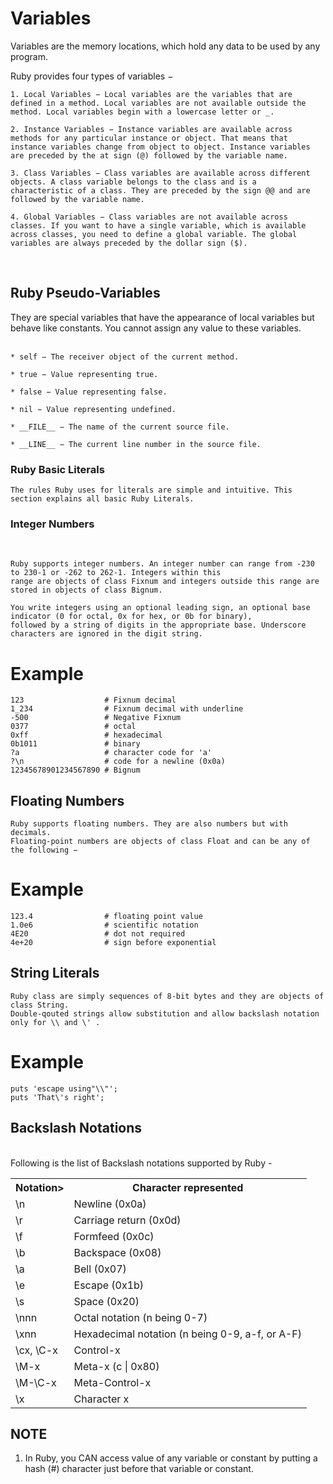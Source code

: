# Variables 

Variables are the memory locations, which hold any data to be used by any program.

Ruby provides four types of variables −

    1. Local Variables − Local variables are the variables that are
    defined in a method. Local variables are not available outside the 
    method. Local variables begin with a lowercase letter or _.

    2. Instance Variables − Instance variables are available across 
    methods for any particular instance or object. That means that 
    instance variables change from object to object. Instance variables 
    are preceded by the at sign (@) followed by the variable name.

    3. Class Variables − Class variables are available across different 
    objects. A class variable belongs to the class and is a 
    characteristic of a class. They are preceded by the sign @@ and are 
    followed by the variable name.

    4. Global Variables − Class variables are not available across 
    classes. If you want to have a single variable, which is available 
    across classes, you need to define a global variable. The global 
    variables are always preceded by the dollar sign ($).
<br>

<h2>Ruby Pseudo-Variables</h2>
They are special variables that have the appearance of local variables but behave like constants. You cannot assign any value to these variables.
<br>
<br>

    * self − The receiver object of the current method.

    * true − Value representing true.

    * false − Value representing false.

    * nil − Value representing undefined.

    * __FILE__ − The name of the current source file.

    * __LINE__ − The current line number in the source file.

<h3>Ruby Basic Literals</h3>


    The rules Ruby uses for literals are simple and intuitive. This section explains all basic Ruby Literals.

<h3>Integer Numbers</h3>
<br>

    Ruby supports integer numbers. An integer number can range from -230 to 230-1 or -262 to 262-1. Integers within this 
    range are objects of class Fixnum and integers outside this range are stored in objects of class Bignum.

    You write integers using an optional leading sign, an optional base indicator (0 for octal, 0x for hex, or 0b for binary), 
    followed by a string of digits in the appropriate base. Underscore characters are ignored in the digit string.

# Example

    123                  # Fixnum decimal
    1_234                # Fixnum decimal with underline
    -500                 # Negative Fixnum
    0377                 # octal
    0xff                 # hexadecimal
    0b1011               # binary
    ?a                   # character code for 'a'
    ?\n                  # code for a newline (0x0a)
    12345678901234567890 # Bignum

<h2>Floating Numbers</h2>

    Ruby supports floating numbers. They are also numbers but with decimals. 
    Floating-point numbers are objects of class Float and can be any of the following −

# Example
    
    123.4                # floating point value
    1.0e6                # scientific notation
    4E20                 # dot not required
    4e+20                # sign before exponential

<h2>String Literals</h2>

    Ruby class are simply sequences of 8-bit bytes and they are objects of class String. 
    Double-qouted strings allow substitution and allow backslash notation only for \\ and \' .

# Example
    puts 'escape using"\\"';
    puts 'That\'s right';

<h2>Backslash Notations</h2>
<br>
Following is the list of Backslash notations supported by Ruby -

<table>
<th>Notation></th>
<th>Character represented</th>
<tr>
<td>\n</td> 	<td>Newline (0x0a)</td></tr>
<tr><td>\r</td> 	<td>Carriage return (0x0d)</td><tr>
<td>\f</td> 	<td>Formfeed (0x0c)</td></tr><tr>
<td>\b </td>	<td>Backspace (0x08)</td></tr>
<td>\a </td>	<td>Bell (0x07)</td></tr><tr>
<td>\e</td> 	<td>Escape (0x1b)</td></tr><tr>
<td>\s</td> <td>	Space (0x20)</td></tr><tr>
<td>\nnn </td>	<td>Octal notation (n being 0-7)</td></tr><tr>
<td>\xnn</td> <td>	Hexadecimal notation (n being 0-9, a-f, or A-F)</td></tr><tr>
<td>\cx, \C-x </td><td>	Control-x</td></tr><tr>
<td>\M-x </td> <td>	Meta-x (c | 0x80)</td></tr><tr>
<td>\M-\C-x </td><td>	Meta-Control-x</td></tr><tr>
<td>\x </td><td>	Character x</td></tr>
</table>
<h2>NOTE</h2>

1.    In Ruby, you CAN access value of any variable or constant by putting a hash (#) character just before that variable or constant.
